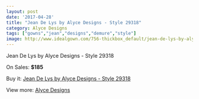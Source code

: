 ```yaml
---
layout: post
date: '2017-04-28'
title: "Jean De Lys by Alyce Designs - Style 29318"
category: Alyce Designs
tags: ["gowns","jean","designs","demure","style"]
image: http://www.idealgown.com/756-thickbox_default/jean-de-lys-by-alyce-designs-style-29318.jpg
---
```

Jean De Lys by Alyce Designs - Style 29318

On Sales: **$185**
<a href="https://www.idealgown.com/en/alyce-designs/344-jean-de-lys-by-alyce-designs-style-29318.html"><amp-img layout="responsive" width="600" height="600" src="//www.idealgown.com/756-thickbox_default/jean-de-lys-by-alyce-designs-style-29318.jpg" alt="Jean De Lys by Alyce Designs - Style 29318 0" /></a>
<a href="https://www.idealgown.com/en/alyce-designs/344-jean-de-lys-by-alyce-designs-style-29318.html"><amp-img layout="responsive" width="600" height="600" src="//www.idealgown.com/757-thickbox_default/jean-de-lys-by-alyce-designs-style-29318.jpg" alt="Jean De Lys by Alyce Designs - Style 29318 1" /></a>

Buy it: [Jean De Lys by Alyce Designs - Style 29318](https://www.idealgown.com/en/alyce-designs/344-jean-de-lys-by-alyce-designs-style-29318.html "Jean De Lys by Alyce Designs - Style 29318")

View more: [Alyce Designs](https://www.idealgown.com/en/5-alyce-designs "Alyce Designs")